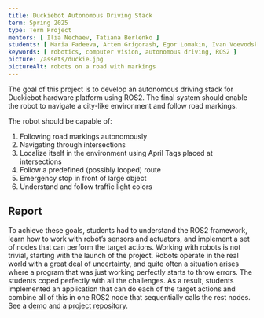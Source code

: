 ```yaml
---
title: Duckiebot Autonomous Driving Stack
term: Spring 2025
type: Term Project
mentors: [ Ilia Nechaev, Tatiana Berlenko ]
students: [ Maria Fadeeva, Artem Grigorash, Egor Lomakin, Ivan Voevodskiy ]
keywords: [ robotics, computer vision, autonomous driving, ROS2 ]
picture: /assets/duckie.jpg
pictureAlt: robots on a road with markings
---
```


The goal of this project is to develop an autonomous driving stack for Duckiebot hardware platform using ROS2. The final
system should enable the robot to navigate a city-like environment and follow road markings.  

The robot should be capable of:

1. Following road markings autonomously
2. Navigating through intersections
3. Localize itself in the environment using April Tags placed at intersections
4. Follow a predefined (possibly looped) route
5. Emergency stop in front of large object
6. Understand and follow traffic light colors

## Report

To achieve these goals, students had to understand the ROS2 framework, learn how to work with robot’s sensors and
actuators, and implement a set of nodes that can perform the target actions. Working with robots is not trivial,
starting with the launch of the project. Robots operate in the real world with a great deal of uncertainty, and quite
often a situation arises where a program that was just working perfectly starts to throw errors. The students coped
perfectly with all the challenges. As a result, students implemented an application that can do each of the target
actions and combine all of this in one ROS2 node that sequentially calls the rest nodes. See
a [demo](https://github.com/DuckiebotNup2025SpringProject/Driving/blob/main/demo.MOV) and
a [project repository](https://github.com/DuckiebotNup2025SpringProject/Driving).
